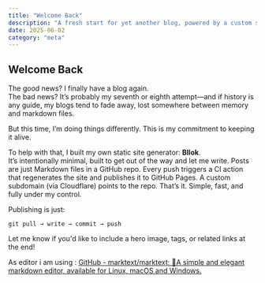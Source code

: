 ```yaml
---
title: "Welcome Back"
description: "A fresh start for yet another blog, powered by a custom static generator."
date: 2025-06-02
category: "meta"
---
```


## Welcome Back

The good news? I finally have a blog again.  
The bad news? It’s probably my seventh or eighth attempt—and if history is any guide, my blogs tend to fade away, lost somewhere between memory and markdown files.

But this time, I’m doing things differently. This is my commitment to keeping it alive.

To help with that, I built my own static site generator: **Bllok**.  
It’s intentionally minimal, built to get out of the way and let me write. Posts are just Markdown files in a GitHub repo. Every push triggers a CI action that regenerates the site and publishes it to GitHub Pages. A custom subdomain (via Cloudflare) points to the repo. That’s it. Simple, fast, and fully under my control.

Publishing is just:

`git pull → write → commit → push`

Let me know if you'd like to include a hero image, tags, or related links at the end!



As editor i am using : [GitHub - marktext/marktext: 📝A simple and elegant markdown editor, available for Linux, macOS and Windows.](https://github.com/marktext/marktext)

